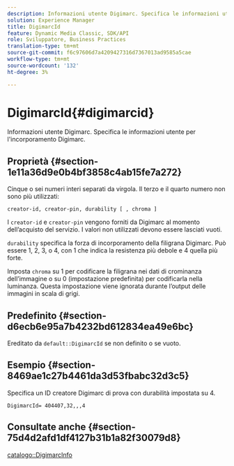 ```yaml
---
description: Informazioni utente Digimarc. Specifica le informazioni utente per l'incorporamento Digimarc.
solution: Experience Manager
title: DigimarcId
feature: Dynamic Media Classic, SDK/API
role: Sviluppatore, Business Practices
translation-type: tm+mt
source-git-commit: f6c97606d7a4209427316d7367013ad9585a5cae
workflow-type: tm+mt
source-wordcount: '132'
ht-degree: 3%

---
```



# DigimarcId{#digimarcid}

Informazioni utente Digimarc. Specifica le informazioni utente per l&#39;incorporamento Digimarc.

## Proprietà {#section-1e11a36d9e0b4bf3858c4ab15fe7a272}

Cinque o sei numeri interi separati da virgola. Il terzo e il quarto numero non sono più utilizzati:

`creator-id, creator-pin, durability [ , chroma ]`

I `creator-id` e `creator-pin` vengono forniti da Digimarc al momento dell’acquisto del servizio. I valori non utilizzati devono essere lasciati vuoti.

`durability` specifica la forza di incorporamento della filigrana Digimarc. Può essere 1, 2, 3, o 4, con 1 che indica la resistenza più debole e 4 quella più forte.

Imposta `chroma` su 1 per codificare la filigrana nei dati di crominanza dell’immagine o su 0 (impostazione predefinita) per codificarla nella luminanza. Questa impostazione viene ignorata durante l’output delle immagini in scala di grigi.

## Predefinito {#section-d6ecb6e95a7b4232bd612834ea49e6bc}

Ereditato da `default::DigimarcId` se non definito o se vuoto.

## Esempio {#section-8469ae1c27b4461da3d53fbabc32d3c5}

Specifica un ID creatore Digimarc di prova con durabilità impostata su 4.

`DigimarcId= 404407,32,,,4`

## Consultate anche {#section-75d4d2afd1df4127b31b1a82f30079d8}

[catalogo::DigimarcInfo](../../../../../is-api/image-catalog/image-serving-api-ref/c-image-catalog-reference/c-image-svg-data-reference/c-image-data-reference/r-digimarcinfo-cat.md#reference-4925764ed683466bb7af4b807c86f8ba)
